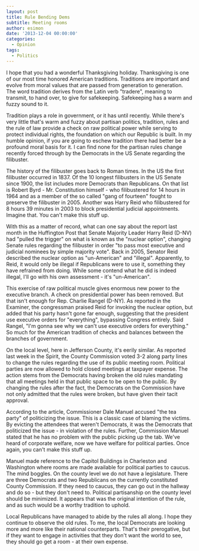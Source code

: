 ```yaml
---
layout: post
title: Rule Bending Dems
subtitle: Meeting rooms
author: esimon
date: '2013-12-04 00:00:00'
categories:
  - Opinion
tags:
  - Politics
---
```

I hope that you had a wonderful Thanksgiving holiday. Thanksgiving is one of our most time honored American traditions. Traditions are important and evolve from moral values that are passed from generation to generation. The word tradition derives from the Latin verb "tradere", meaning to transmit, to hand over, to give for safekeeping. Safekeeping has a warm and fuzzy sound to it.

Tradition plays a role in government, or it has until recently. While there's very little that's warm and fuzzy about partisan politics, tradition, rules and the rule of law provide a check on raw political power while serving to protect individual rights, the foundation on which our Republic is built. In my humble opinion, if you are going to eschew tradition there had better be a profound moral basis for it. I can find none for the partisan rules change recently forced through by the Democrats in the US Senate regarding the filibuster. 

The history of the filibuster goes back to Roman times. In the US the first filibuster occurred in 1837. Of the 10 longest filibusters in the US Senate since 1900, the list includes more Democrats than Republicans. On that list is Robert Byrd - Mr. Constitution himself - who filibustered for 14 hours in 1964 and as a member of the so called "gang of fourteen" fought to preserve the filibuster in 2005. Another was Harry Reid who filibustered for 8 hours 39 minutes in 2003 to block presidential judicial appointments. Imagine that. You can't make this stuff up. 

With this as a matter of record, what can one say about the report last month in the Huffington Post that Senate Majority Leader Harry Reid (D-NV) had "pulled the trigger" on what is known as the "nuclear option", changing Senate rules regarding the filibuster in order "to pass most executive and judicial nominees by simple majority vote". Back in 2005, Senator Reid described the nuclear option as "un-American" and "illegal". Apparently, to Reid, it would only be illegal if Republicans were to use it, something they have refrained from doing. While some contend what he did is indeed illegal, I'll go with his own assessment - it's "un-American". 

This exercise of raw political muscle gives enormous new power to the executive branch. A check on presidential power has been removed. But that isn't enough for Rep. Charlie Rangel (D-NY). As reported in the Examiner, the congressman praised Reid for invoking the nuclear option, but added that his party hasn't gone far enough, suggesting that the president use executive orders for "everything", bypassing Congress entirely. Said Rangel, "I'm gonna see why we can't use executive orders for everything." So much for the American tradition of checks and balances between the branches of government. 

On the local level, here in Jefferson County, it's eerily similar. As reported last week in the Spirit, the County Commission voted 3-2 along party lines to change the rules regarding the use of its public meeting room. Political parties are now allowed to hold closed meetings at taxpayer expense. The action stems from the Democrats having broken the old rules mandating that all meetings held in that public space to be open to the public. By changing the rules after the fact, the Democrats on the Commission have not only admitted that the rules were broken, but have given their tacit approval. 

According to the article, Commissioner Dale Manuel accused "the tea party" of politicizing the issue. This is a classic case of blaming the victims. By evicting the attendees that weren't Democrats, it was the Democrats that politicized the issue - in violation of the rules. Further, Commission Manuel stated that he has no problem with the public picking up the tab. We've heard of corporate welfare, now we have welfare for political parties. Once again, you can't make this stuff up. 

Manuel made reference to the Capitol Buildings in Charleston and Washington where rooms are made available for political parties to caucus. The mind boggles. On the county level we do not have a legislature. There are three Democrats and two Republicans on the currently constituted County Commission. If they need to caucus, they can go out in the hallway and do so - but they don't need to. Political partisanship on the county level should be minimized. It appears that was the original intention of the rule, and as such would be a worthy tradition to uphold. 

Local Republicans have managed to abide by the rules all along. I hope they continue to observe the old rules. To me, the local Democrats are looking more and more like their national counterparts. That's their prerogative, but if they want to engage in activities that they don't want the world to see, they should go get a room - at their own expense. 

